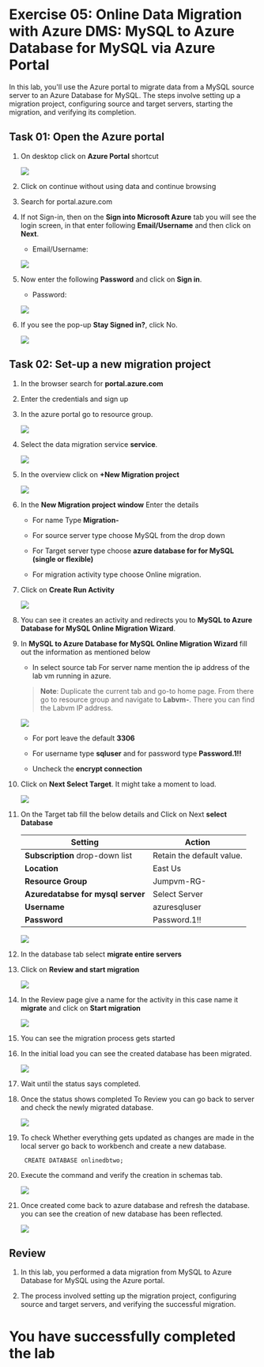 # Exercise 05: Online Data Migration with Azure DMS: MySQL to Azure Database for MySQL via Azure Portal

In this lab, you'll use the Azure portal to migrate data from a MySQL source server to an Azure Database for MySQL. The steps involve setting up a migration project, configuring source and target servers, starting the migration, and verifying its completion.

## Task 01: Open the Azure portal

1. On desktop click on **Azure Portal** shortcut

   ![](Media/0001.png)

1. Click on continue without using data and continue browsing

1. Search for portal.azure.com  

1. If not Sign-in, then on the **Sign into Microsoft Azure** tab you will see the login screen, in that enter following **Email/Username** and then click on **Next**. 
   * Email/Username: <inject key="AzureAdUserEmail"></inject>

   ![](Media/signin.png)
   
1. Now enter the following **Password** and click on **Sign in**.
   * Password: <inject key="AzureAdUserPassword"></inject>

   ![](Media/pass.png)
    
1. If you see the pop-up **Stay Signed in?**, click No.

   ![](Media/stay.png)

## Task 02: Set-up a new migration project

1. In the browser search for **portal.azure.com**

1. Enter the credentials and sign up

1. In the azure portal go to resource group.

   ![](Media/jumprg.png)

1. Select the data migration service **service<inject key="DeploymentID" />**.

   ![](Media/sixteen.png)

1. In the overview click on **+New Migration project**

   ![](Media/seventeen.png)

1. In the **New Migration project window** Enter the details

   - For name Type **Migration-<inject key="DeploymentID" />**

   - For source server type choose MySQL from the drop down

   - For Target server type choose **azure database for for MySQL (single or flexible)**

   - For migration activity type choose Online migration.

1. Click on **Create Run Activity**

   ![](Media/eighteen.png)

1. You can see it creates an activity and redirects you to **MySQL to Azure Database for MySQL Online Migration Wizard**.

1. In **MySQL to Azure Database for MySQL Online Migration Wizard** fill out the information as mentioned below

   - In select source tab For server name mention the ip address of the lab vm running in azure.

   >**Note**: Duplicate the current tab and go-to home page. From there go to resource group and navigate to **Labvm-<inject key="DeploymentID" />**.
   >   There you can find the Labvm IP address.

     ![](Media/049.png)
     
   - For port leave the default **3306**

   - For username type **sqluser** and for password type **Password.1!!**

   - Uncheck the **encrypt connection**

1. Click on **Next Select Target**. It might take a moment to load.

   ![](Media/nineteen.png)

1. On the Target tab fill the below details and Click on Next **select Database** 

    | Setting                          | Action                           |
    | -------------------------------- | -------------------------------- |
    | **Subscription** drop-down list  | Retain the default value.        |
    | **Location**                     | East Us                          |
    | **Resource Group**               | Jumpvm-RG-<inject key="DeploymentID" />                  |
    | **Azuredatabse for mysql server**  | Select Server<inject key="DeploymentID" />             |
    | **Username**                      | azuresqluser                    |
    | **Password**                      | Password.1!!                    |

   ![](Media/twenty.png)

1. In the database tab select **migrate entire servers**

1. Click on **Review and start migration**

   ![](Media/twentyone.png)

1. In the Review page give a name for the activity in this case name it **migrate** and click on **Start migration**

   ![](Media/053.png)

1. You can see the migration process gets started

1. In the initial load you can see the created database has been migrated.

   ![](Media/0054.png)

1. Wait until the status says completed.

1. Once the status shows completed To Review you can go back to server and check the newly migrated database.

   ![](Media/0055.png)

1. To check Whether everything gets updated as changes are made in the local server go back to workbench and create a new database.

   ```
    CREATE DATABASE onlinedbtwo;

   ```
1. Execute the command and verify the creation in schemas tab.

   ![](Media/056.png)

1. Once created come back to azure database and refresh the database. you can see the creation of new database has been reflected.

   ![](Media/057.png)


## Review

1. In this lab, you performed a data migration from MySQL to Azure Database for MySQL using the Azure portal.

1. The process involved setting up the migration project, configuring source and target servers, and verifying the successful migration.

# You have successfully completed the lab




  
